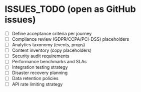 # ISSUES_TODO (open as GitHub issues)
- [ ] Define acceptance criteria per journey
- [ ] Compliance review (GDPR/CCPA/PCI-DSS) placeholders
- [ ] Analytics taxonomy (events, props)
- [ ] Content inventory (copy placeholders)
- [ ] Security audit requirements
- [ ] Performance benchmarks and SLAs
- [ ] Integration testing strategy
- [ ] Disaster recovery planning
- [ ] Data retention policies
- [ ] API rate limiting strategy
